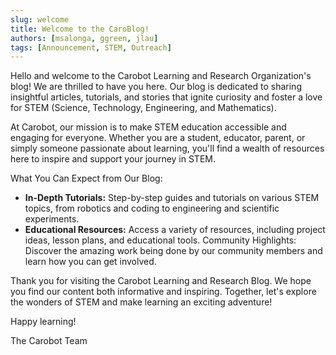 ```yaml
---
slug: welcome
title: Welcome to the CaroBlog!
authors: [msalonga, ggreen, jlau]
tags: [Announcement, STEM, Outreach]
---
```


Hello and welcome to the Carobot Learning and Research Organization's blog! We are thrilled to have you here. Our blog is dedicated to sharing insightful articles, tutorials, and stories that ignite curiosity and foster a love for STEM (Science, Technology, Engineering, and Mathematics).

At Carobot, our mission is to make STEM education accessible and engaging for everyone. Whether you are a student, educator, parent, or simply someone passionate about learning, you'll find a wealth of resources here to inspire and support your journey in STEM.

What You Can Expect from Our Blog:
- <b>In-Depth Tutorials:</b> Step-by-step guides and tutorials on various STEM topics, from robotics and coding to engineering and scientific experiments.
- <b>Educational Resources:</b> Access a variety of resources, including project ideas, lesson plans, and educational tools.
Community Highlights: Discover the amazing work being done by our community members and learn how you can get involved.

Thank you for visiting the Carobot Learning and Research Blog. We hope you find our content both informative and inspiring. Together, let's explore the wonders of STEM and make learning an exciting adventure!

Happy learning!

The Carobot Team

